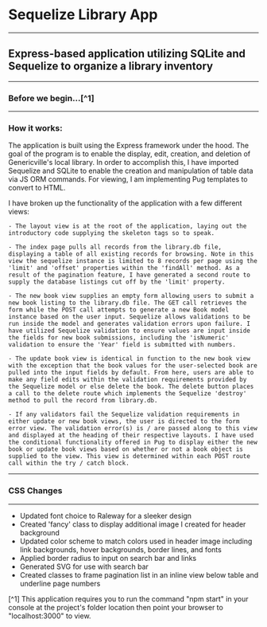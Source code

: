 # Sequelize Library App
___
## Express-based application utilizing SQLite and Sequelize to organize a library inventory
___
### Before we begin...[^1]
___
### How it works:

The application is built using the Express framework under the hood. The goal of the program is to enable the display, edit, creation, and deletion of Genericville's local library. In order to accomplish this, I have imported Sequelize and SQLite to enable the creation and manipulation of table data via JS ORM commands. For viewing, I am implementing Pug templates to convert to HTML.

I have broken up the functionality of the application with a few different views:

    - The layout view is at the root of the application, laying out the introductory code supplying the skeleton tags so to speak.
    
    - The index page pulls all records from the library.db file, displaying a table of all existing records for browsing. Note in this view the sequelize instance is limited to 8 records per page using the 'limit' and 'offset' properties within the 'findAll' method. As a result of the pagination feature, I have generated a second route to supply the database listings cut off by the 'limit' property.

    - The new book view supplies an empty form allowing users to submit a new book listing to the library.db file. The GET call retrieves the form while the POST call attempts to generate a new Book model instance based on the user input. Sequelize allows validations to be run inside the model and generates validation errors upon failure. I have utilized Sequelize validation to ensure values are input inside the fields for new book submissions, including the 'isNumeric' validation to ensure the 'Year' field is submitted with numbers.

    - The update book view is identical in function to the new book view with the exception that the book values for the user-selected book are pulled into the input fields by default. From here, users are able to make any field edits within the validation requirements provided by the Sequelize model or else delete the book. The delete button places a call to the delete route which implements the Sequelize 'destroy' method to pull the record from library.db. 

    - If any validators fail the Sequelize validation requirements in either update or new book views, the user is directed to the form error view. The validation error(s) is / are passed along to this view and displayed at the heading of their respective layouts. I have used the conditional functionality offered in Pug to display either the new book or update book views based on whether or not a book object is supplied to the view. This view is determined within each POST route call within the try / catch block.
___
### CSS Changes
___
- Updated font choice to Raleway for a sleeker design
- Created 'fancy' class to display additional image I created for header background
- Updated color scheme to match colors used in header image including link backgrounds, hover backgrounds, border lines, and fonts
- Applied border radius to input on search bar and links
- Generated SVG for use with search bar
- Created classes to frame pagination list in an inline view  below table and underline page numbers

[^1] This application requires you to run the command "npm start" in your console at the project's folder location then point your browser to "localhost:3000" to view.




